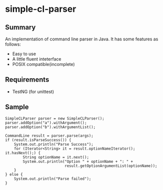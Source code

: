 simple-cl-parser
================

Summary
----------
An implementation of command line parser in Java.
It has some features as follows:
* Easy to use
* A little fluent inteterface
* POSIX compatible(incomplete)

Requirements
----------
* TestNG (for unittest)

Sample
----------
    SimpleCLParser parser = new SimpleCLParser();
    parser.addOption("a").withArgument();
    parser.addOption("b").withArgumentList();

    CommandLine result = parser.parse(args);
    if (result.isParseSuccess()) {
    	System.out.println("Parse Success");
    	for (Iterator<String> it = result.optionNameIterator(); it.hasNext();) {
    		String optionName = it.next();
    		System.out.println("Option " + optionName + ": " +
    		                   result.getOptionArgumentList(optionName));
    	}
    } else {
    	System.out.println("Parse failed");
    }
